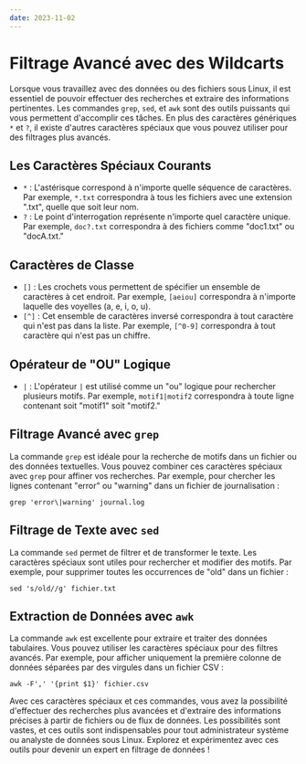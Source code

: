 ```yaml
---
date: 2023-11-02
---
```

# Filtrage Avancé avec des Wildcarts

Lorsque vous travaillez avec des données ou des fichiers sous Linux, il est essentiel de pouvoir effectuer des recherches et extraire des informations pertinentes. Les commandes `grep`, `sed`, et `awk` sont des outils puissants qui vous permettent d'accomplir ces tâches. En plus des caractères génériques `*` et `?`, il existe d'autres caractères spéciaux que vous pouvez utiliser pour des filtrages plus avancés.

## Les Caractères Spéciaux Courants

- `*` : L'astérisque correspond à n'importe quelle séquence de caractères. Par exemple, `*.txt` correspondra à tous les fichiers avec une extension ".txt", quelle que soit leur nom.
- `?` : Le point d'interrogation représente n'importe quel caractère unique. Par exemple, `doc?.txt` correspondra à des fichiers comme "doc1.txt" ou "docA.txt."

## Caractères de Classe

- `[]` : Les crochets vous permettent de spécifier un ensemble de caractères à cet endroit. Par exemple, `[aeiou]` correspondra à n'importe laquelle des voyelles (a, e, i, o, u).
- `[^]` : Cet ensemble de caractères inversé correspondra à tout caractère qui n'est pas dans la liste. Par exemple, `[^0-9]` correspondra à tout caractère qui n'est pas un chiffre.

## Opérateur de "OU" Logique

- `|` : L'opérateur `|` est utilisé comme un "ou" logique pour rechercher plusieurs motifs. Par exemple, `motif1|motif2` correspondra à toute ligne contenant soit "motif1" soit "motif2."

## Filtrage Avancé avec `grep`

La commande `grep` est idéale pour la recherche de motifs dans un fichier ou des données textuelles. Vous pouvez combiner ces caractères spéciaux avec `grep` pour affiner vos recherches. Par exemple, pour chercher les lignes contenant "error" ou "warning" dans un fichier de journalisation :

`grep 'error\|warning' journal.log`

## Filtrage de Texte avec `sed`

La commande `sed` permet de filtrer et de transformer le texte. Les caractères spéciaux sont utiles pour rechercher et modifier des motifs. Par exemple, pour supprimer toutes les occurrences de "old" dans un fichier :

`sed 's/old//g' fichier.txt`

## Extraction de Données avec `awk`

La commande `awk` est excellente pour extraire et traiter des données tabulaires. Vous pouvez utiliser les caractères spéciaux pour des filtres avancés. Par exemple, pour afficher uniquement la première colonne de données séparées par des virgules dans un fichier CSV :

`awk -F',' '{print $1}' fichier.csv`

Avec ces caractères spéciaux et ces commandes, vous avez la possibilité d'effectuer des recherches plus avancées et d'extraire des informations précises à partir de fichiers ou de flux de données. Les possibilités sont vastes, et ces outils sont indispensables pour tout administrateur système ou analyste de données sous Linux. Explorez et expérimentez avec ces outils pour devenir un expert en filtrage de données !
